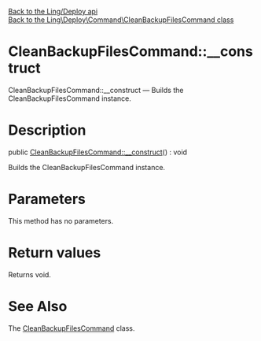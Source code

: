 [Back to the Ling/Deploy api](https://github.com/lingtalfi/Deploy/blob/master/doc/api/Ling/Deploy.md)<br>
[Back to the Ling\Deploy\Command\CleanBackupFilesCommand class](https://github.com/lingtalfi/Deploy/blob/master/doc/api/Ling/Deploy/Command/CleanBackupFilesCommand.md)


CleanBackupFilesCommand::__construct
================



CleanBackupFilesCommand::__construct — Builds the CleanBackupFilesCommand instance.




Description
================


public [CleanBackupFilesCommand::__construct](https://github.com/lingtalfi/Deploy/blob/master/doc/api/Ling/Deploy/Command/CleanBackupFilesCommand/__construct.md)() : void




Builds the CleanBackupFilesCommand instance.




Parameters
================

This method has no parameters.


Return values
================

Returns void.








See Also
================

The [CleanBackupFilesCommand](https://github.com/lingtalfi/Deploy/blob/master/doc/api/Ling/Deploy/Command/CleanBackupFilesCommand.md) class.




